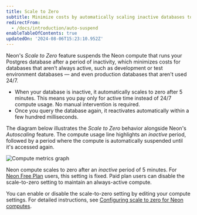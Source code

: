 ```yaml
---
title: Scale to Zero
subtitle: Minimize costs by automatically scaling inactive databases to zero
redirectFrom:
  - /docs/introduction/auto-suspend
enableTableOfContents: true
updatedOn: '2024-08-06T15:23:10.952Z'
---
```


Neon's *Scale to Zero* feature suspends the Neon compute that runs your Postgres database after a period of inactivity, which minimizes costs for databases that aren’t always active, such as development or test environment databases — and even production databases that aren't used 24/7.

- When your database is inactive, it automatically scales to zero after 5 minutes. This means you pay only for active time instead of 24/7 compute usage. No manual intervention is required.
- Once you query the database again, it reactivates automatically within a few hundred milliseconds.

The diagram below illustrates the *Scale to Zero* behavior alongside Neon's *Autoscaling* feature. The compute usage line highlights an _inactive_ period, followed by a period where the compute is automatically suspended until it's accessed again.

![Compute metrics graph](/docs/introduction/compute-usage-graph.jpg)

Neon compute scales to zero after an _inactive_ period of 5 minutes. For [Neon Free Plan](/docs/introduction/plans#free-plan) users, this setting is fixed. Paid plan users can disable the scale-to-zero setting to maintain an always-active compute.

You can enable or disable the scale-to-zero setting by editing your compute settings. For detailed instructions, see [Configuring scale to zero for Neon computes](/docs/guides/scale-to-zero-guide).
